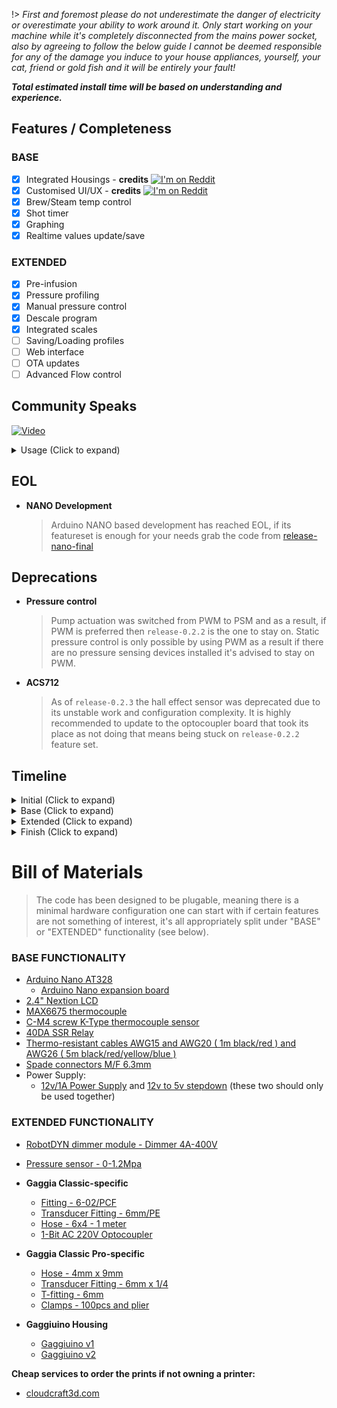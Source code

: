 !> *First and foremost please do not underestimate the danger of electricity or overestimate your ability to work around it. Only start working on your machine while it's completely disconnected from the mains power socket, also by agreeing to follow the below guide I cannot be deemed responsible for any of the damage you induce to your house appliances, yourself, your cat, friend or gold fish and it will be entirely your fault!*

**_Total estimated install time will be based on understanding and experience._**

## Features / Completeness

### BASE

- [x] Integrated Housings - **credits** [![I'm on Reddit](https://img.shields.io/reddit/user-karma/combined/LikeableBump1?style=social)](https://www.reddit.com/user/LikeableBump1 "I'm on Reddit")
- [x] Customised UI/UX - **credits** [![I'm on Reddit](https://img.shields.io/reddit/user-karma/combined/different-wishbone81?style=social)](https://www.reddit.com/user/different-wishbone81 "I'm on Reddit")
- [x] Brew/Steam temp control
- [x] Shot timer
- [x] Graphing
- [x] Realtime values update/save

### EXTENDED

- [x] Pre-infusion
- [x] Pressure profiling
- [x] Manual pressure control
- [x] Descale program
- [x] Integrated scales
- [ ] Saving/Loading profiles
- [ ] Web interface
- [ ] OTA updates
- [ ] Advanced Flow control

## Community Speaks

[![Video](https://img.youtube.com/vi/MxPNQRCxQZc/maxresdefault.jpg)](https://youtu.be/MxPNQRCxQZc)

<details>
<summary>Usage (Click to expand)</summary>

 - **BOILER**: Sets the desired temperature at the boiler level
 - **OFFSET**: Sets the offset value used to calculate the real water temperature
 - **HPWR**: Sets the relay start pulse length
 - **M.C.DIV**: Sets the main cycle divider (aka non brew heating behaviour), used in conjunction with HPWR
 - **B.C.DIV**: Sets the brew cycle divider
 - **Brew(Auto)**: All pressure settings are following the bellow:
   - **PREINFUSION**: Enables pre-infusion
     - **Time**: Sets the length of the PI phase
     - **Bar**: Sets the max reachable pressure for the PI phase
     - **Soak**: Sets the length of the soaking (blooming) phase
   - **P-PROFILING**: Enables AUTO pressure profiling mode
     - **Start**: Sets the desired starting point of the PP phase, can be High->Low or Low->High.
     - **Finish**: Sets the desired finish point of the PP phase, same as above can be from High->Low or Low->High.
     - **Hold**: Sets the length of the PP hold period, if it's desired to maintain the "Start" pressure for a period of time before the pressure drop/raise is applied this is where it's done.
     - **Length**: Sets the length (AKA speed) of the PP drop/raise behaviour, so one can change the pressure slow or fast if desired.
 - **Brew(Manual)**: Allows for manual pressure control at brew time.
 - **DESCALE**: Enables the descaling program. At this point there's only one default behaviour:

   ```none
   flush - 10s x5 at 2bar
   flush - 20s x5 at 1 bar
   idle - 5min at 0 bar
   ```

   Descaling should be done with a blind basket in the portafilter and the portafilter locked in the group, steam valve open for the water to flow in a separate reservoir and water tank fully loaded with water mixed with descale solution.
</details>

## EOL
- **NANO Development**

  > Arduino NANO based development has reached EOL, if its featureset is enough for your needs grab the code from [release-nano-final](https://github.com/Zer0-bit/gaggiuino/releases/tag/release-nano-final-v2)

## Deprecations

- **Pressure control**

  > Pump actuation was switched from PWM to PSM and as a result, if PWM is preferred then `release-0.2.2` is the one to stay on. Static pressure control is only possible by using PWM as a result if there are no pressure sensing devices installed it's advised to stay on PWM.

- **ACS712**

  > As of `release-0.2.3` the hall effect sensor was deprecated due to its unstable work and configuration complexity. It is highly recommended to update to the optocoupler board that took its place as not doing that means being stuck on `release-0.2.2` feature set.

## Timeline

<details>
<summary>Initial (Click to expand)</summary>


1. Purchase the parts listed from Ali and expect a wait of 21 days.

   Any parts purchased anywhere else are done so at your own risk (they've not been tested).

2. Connect test components described in the doc to Arduino.

   Using the expansion board, twist the ends of cables and connect to the screw terminals. At this point using DuPont connections is fine but please note later we will solder to the boards or pins.

3. Flash Arduino and LCD with code.

4. Plug in and test.

   Check for a temp reading. It will contain the default offset of 7 degrees which means the initial temp will be room temp -7.
</details>

<details>
<summary>Base (Click to expand)</summary>

1. Plan out where the components will sit inside the machine to determine cable length
2. Create piggyback cables. Determine what switch points to piggyback from.
3. Wire in power delivery method - isolate the board using an enclosure or tape it up after wiring.
4. If you have the eco timer, disable it.
5. Swap out thermocouple - ease out the boiler (don't fully remove it) in order to gain more access.
6. Install the max temp board - isolate the board using an enclosure or tape it up after wiring.
7. Place and wire relay - attach the brew thermostat wires to the SSR relay and sit/attach the back plate or relay on the body of the machine, add some thermal paste
8. Re-Wire the steam switch for steam handling - you need to swap the brew thermostat wires (above step) for the steam thermostat wires and bridge the brew thermostat wires together then take some wires from the steam switch to the Arduino.
9. Wire brew switch for continuity
10. Test.
</details>

<details>
<summary>Extended (Click to expand)</summary>

1. Install dimmer - isolate the board using an enclosure or tape it up after wiring.
2. Install the pressure sensor.
3. Install the load cells.
</details>

<details>
<summary>Finish (Click to expand)</summary>

1. Make sure all connections are proper i.e., no metal is exposed and well isolated, all soldering is perfect and wrapped in heat-shrink.
2. Flash the Arduino and LCD with the latest version from GitHub (there could have been changes since).
3. Record your first start. Post this to [#first-start](https://discord.com/channels/890339612441063494/919183771079692328) on Discord.
4. Find out your regional settings and set them in the settings of the Arduino.
5. Check all other settings save correctly.
6. Record your first shot. Post this to [#first-shot](https://discord.com/channels/890339612441063494/910972035205857320) on Discord.
</details>

# Bill of Materials

> The code has been designed to be plugable, meaning there is a minimal hardware configuration one can start with if certain features are not something of interest, it's all appropriately split under "BASE" or "EXTENDED" functionality (see below).

### BASE FUNCTIONALITY

  * [Arduino Nano AT328](https://bit.ly/3eXSfXZ)
    * [Arduino Nano expansion board](https://www.aliexpress.com/item/32831772475.html?spm=a2g0o.store_pc_allProduct.8148356.21.7ed173b9bTMew3)
  * [2.4" Nextion LCD](https://bit.ly/3CAUzPj)
  * [MAX6675 thermocouple](https://bit.ly/3ejTUIj) 
  * [C-M4 screw K-Type thermocouple sensor](https://bit.ly/3nP1WMm)
  * [40DA SSR Relay](https://bit.ly/33g1Pjr)
  * [Thermo-resistant cables AWG15 and AWG20 ( 1m black/red ) and AWG26 ( 5m black/red/yellow/blue )](https://bit.ly/3tjSQbI)
  * [Spade connectors M/F 6.3mm](https://bit.ly/2Sjrkhu)
  * Power Supply:
    * [12v/1A Power Supply](https://www.aliexpress.com/item/33012749903.html) and [12v to 5v stepdown](https://a.aliexpress.com/_uAvaIl) (these two should only be used together)

### EXTENDED FUNCTIONALITY

  * [RobotDYN dimmer module - Dimmer 4A-400V ](https://bit.ly/3xhTwQy)
  * [Pressure sensor - 0-1.2Mpa](https://www.aliexpress.com/item/4000756631924.html)

* **Gaggia Classic-specific**

  * [Fitting - 6-02/PCF ](https://www.aliexpress.com/item/4001338642124.html)
  * [Transducer Fitting - 6mm/PE](https://www.aliexpress.com/item/4001338085412.html)
  * [Hose - 6x4 - 1 meter](https://www.aliexpress.com/item/4000383354010.html)
  * [1-Bit AC 220V Optocoupler](https://www.aliexpress.com/item/1005003228104606.html)

* **Gaggia Classic Pro-specific**

  * [Hose - 4mm x 9mm](https://www.aliexpress.com/item/1005003157483270.html)
  * [Transducer Fitting - 6mm x 1/4](https://www.aliexpress.com/item/33059380672.html)
  * [T-fitting - 6mm](https://www.aliexpress.com/item/1005002749996345.html)
  * [Clamps - 100pcs and plier](https://www.aliexpress.com/item/1005003341137707.html)

* **Gaggiuino Housing**

  * [Gaggiuino v1](https://www.thingiverse.com/thing:4949471)
  * [Gaggiuino v2](https://www.thingiverse.com/thing:5236286)

**Cheap services to order the prints if not owning a printer:**

  * [cloudcraft3d.com](https://craftcloud3d.com/)
